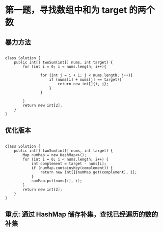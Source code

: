# 第一题，寻找数组中和为 target 的两个数
## 暴力方法
<pre><code>
class Solution {
    public int[] twoSum(int[] nums, int target) {
        for (int i = 0; i < nums.length; i++){
            
                for (int j = i + 1; j < nums.length; j++){
                    if (nums[i] + nums[j] == target){
                        return new int[]{i, j};
                    }
                }
            
        }
        return new int[2];
    }
}
</code></pre>

## 优化版本
<pre><code>
class Solution {
    public int[] twoSum(int[] nums, int target) {
        Map<Integer, Integer> numMap = new HashMap<>();
        for (int i = 0; i < nums.length; i++) {
            int complement = target - nums[i];
            if (numMap.containsKey(complement)) {
                return new int[]{numMap.get(complement), i};
            }
            numMap.put(nums[i], i);
        }
        return new int[2];
    }
}
</code></pre>

## 重点: 通过 HashMap 储存补集，查找已经遍历的数的补集